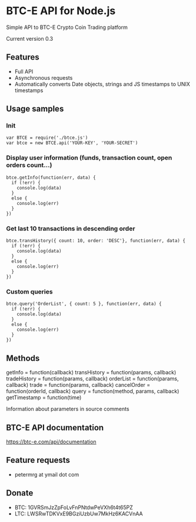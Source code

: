 # BTC-E API for Node.js

Simple API to BTC-E Crypto Coin Trading platform

Current version 0.3

## Features

  * Full API
  * Asynchronous requests
  * Automatically converts Date objects, strings and JS timestamps to UNIX timestamps

## Usage samples

### Init

    var BTCE = require('./btce.js')
    var btce = new BTCE.api('YOUR-KEY', 'YOUR-SECRET')


### Display user information (funds, transaction count, open orders count...)

    btce.getInfo(function(err, data) {
      if (!err) {
        console.log(data)
      }
      else {
        console.log(err)
      }
    })

### Get last 10 transactions in descending order

    btce.transHistory({ count: 10, order: 'DESC'}, function(err, data) {
      if (!err) {
        console.log(data)
      }
      else {
        console.log(err)
      }
    })

### Custom queries

    btce.query('OrderList', { count: 5 }, function(err, data) {
      if (!err) {
        console.log(data)
      }
      else {
        console.log(err)
      }
    })


## Methods

  getInfo = function(callback)
  transHistory = function(params, callback)
  tradeHistory = function(params, callback)
  orderList = function(params, callback)
  trade = function(params, callback)
  cancelOrder = function(orderId, callback)
  query = function(method, params, callback)
  getTimestamp = function(time)

Information about parameters in source comments

## BTC-E API documentation

https://btc-e.com/api/documentation

## Feature requests

  * petermrg at ymail dot com

## Donate

  * BTC: 1GVRSmJzZpFoLvFnPNtdwPeVXh6t4t65PZ
  * LTC: LWSRwTDKVxE9BGziUzbUw7MkHz6KACVnAA

